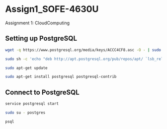 # Assign1_SOFE-4630U
Assignment 1: CloudComputing

## Setting up PostgreSQL
```sh
wget -q https://www.postgresql.org/media/keys/ACCC4CF8.asc -O - | sudo apt-key add -

sudo sh -c 'echo "deb http://apt.postgresql.org/pub/repos/apt/ `lsb_release -cs`-pgdg main" >> /etc/apt/sources.list.d/pgdg.list'

sudo apt-get update

sudo apt-get install postgresql postgresql-contrib
```

## Connect to PostgreSQL
```sh
service postgresql start

sudo su - postgres

psql
```
